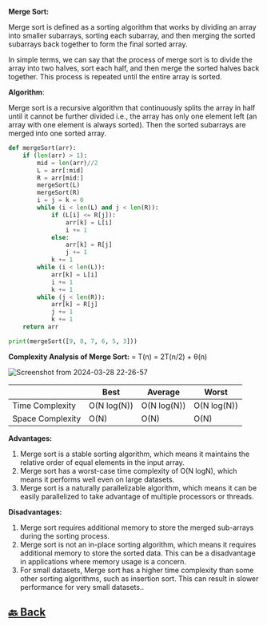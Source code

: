 **Merge Sort:**

Merge sort is defined as a sorting algorithm that works by dividing an array into smaller subarrays, sorting each subarray, and then merging the sorted subarrays back together to form the final sorted array.

In simple terms, we can say that the process of merge sort is to divide the array into two halves, sort each half, and then merge the sorted halves back together. This process is repeated until the entire array is sorted.

**Algorithm**:

Merge sort is a recursive algorithm that continuously splits the array in half until it cannot be further divided i.e., the array has only one element left (an array with one element is always sorted). Then the sorted subarrays are merged into one sorted array.

```python
def mergeSort(arr):
    if (len(arr) > 1):
        mid = len(arr)//2
        L = arr[:mid]
        R = arr[mid:]
        mergeSort(L)
        mergeSort(R)
        i = j = k = 0
        while (i < len(L) and j < len(R)):
            if (L[i] <= R[j]):
                arr[k] = L[i]
                i += 1
            else:
                arr[k] = R[j]
                j += 1
            k += 1
        while (i < len(L)):
            arr[k] = L[i]
            i += 1
            k += 1
        while (j < len(R)):
            arr[k] = R[j]
            j += 1
            k += 1
    return arr

print(mergeSort([9, 8, 7, 6, 5, 3]))
```

**Complexity Analysis of Merge Sort:** = T(n) = 2T(n/2) + θ(n)

![Screenshot from 2024-03-28 22-26-57](https://github.com/sanjay9616/data-structure-and-alogrithms/assets/87460579/faa8e270-aca2-4b2c-81eb-c871cfda818e)


|                  | Best        | Average     | Worst       |
| ---------------- | ----------- | ----------- | ----------- |
| Time Complexity  | O(N log(N)) | O(N log(N)) | O(N log(N)) |
| Space Complexity | O(N)        | O(N)        | O(N)        |

**Advantages:**

1. Merge sort is a stable sorting algorithm, which means it maintains the relative order of equal elements in the input array.</br>
2. Merge sort has a worst-case time complexity of O(N logN), which means it performs well even on large datasets.</br>
3. Merge sort is a naturally parallelizable algorithm, which means it can be easily parallelized to take advantage of multiple processors or threads.</br>

**Disadvantages:**

1. Merge sort requires additional memory to store the merged sub-arrays during the sorting process.</br>
2. Merge sort is not an in-place sorting algorithm, which means it requires additional memory to store the sorted data. This can be a disadvantage in applications where memory usage is a concern.</br>
3. For small datasets, Merge sort has a higher time complexity than some other sorting algorithms, such as insertion sort. This can result in slower performance for very small datasets..</br>


<h2><a href="https://github.com/sanjay9616/data-structure-and-alogrithms/blob/master/Sorting/README.md"> 🔙 Back</a></h2>
